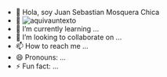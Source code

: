 - 👋 Hola, soy Juan Sebastian Mosquera Chica
- 👀 ![aquivauntexto](IMG_5931.JEPG)
- 🌱 I’m currently learning ...
- 💞️ I’m looking to collaborate on ...
- 📫 How to reach me ...
- 😄 Pronouns: ...
- ⚡ Fun fact: ...

<!---
juanse07ljc/juanse07ljc is a ✨ special ✨ repository because its `README.md` (this file) appears on your GitHub profile.
You can click the Preview link to take a look at your changes.
--->

